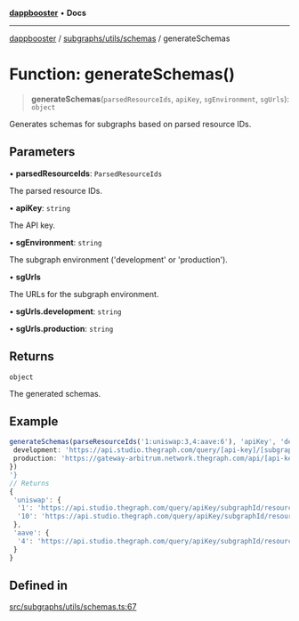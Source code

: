 [**dappbooster**](../../../../README.md) • **Docs**

***

[dappbooster](../../../../modules.md) / [subgraphs/utils/schemas](../README.md) / generateSchemas

# Function: generateSchemas()

> **generateSchemas**(`parsedResourceIds`, `apiKey`, `sgEnvironment`, `sgUrls`): `object`

Generates schemas for subgraphs based on parsed resource IDs.

## Parameters

• **parsedResourceIds**: `ParsedResourceIds`

The parsed resource IDs.

• **apiKey**: `string`

The API key.

• **sgEnvironment**: `string`

The subgraph environment ('development' or 'production').

• **sgUrls**

The URLs for the subgraph environment.

• **sgUrls.development**: `string`

• **sgUrls.production**: `string`

## Returns

`object`

The generated schemas.

## Example

```ts
generateSchemas(parseResourceIds('1:uniswap:3,4:aave:6'), 'apiKey', 'development', {
 development: 'https://api.studio.thegraph.com/query/[api-key]/[subgraph-id]/[resource-id]',
 production: 'https://gateway-arbitrum.network.thegraph.com/api/[api-key]/subgraphs/id/[resource-id]'
})
'}
// Returns
{
 'uniswap': {
  '1': 'https://api.studio.thegraph.com/query/apiKey/subgraphId/resourceId',
  '10': 'https://api.studio.thegraph.com/query/apiKey/subgraphId/resourceId,
 },
 'aave': {
  '4': 'https://api.studio.thegraph.com/query/apiKey/subgraphId/resourceId'
 }
}
```

## Defined in

[src/subgraphs/utils/schemas.ts:67](https://github.com/bootnodedev/dAppBooster/blob/f016c1ebca45f77d0633b6815de7286e523f8f20/src/subgraphs/utils/schemas.ts#L67)
